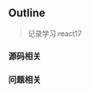 ## Outline

> 记录学习 react17

### 源码相关
<!-- 1. [vue组件里的data为什么是函数返回一个对象](https://jayconscious.github.io/blog/vue/vue2/question/ -->


### 问题相关


